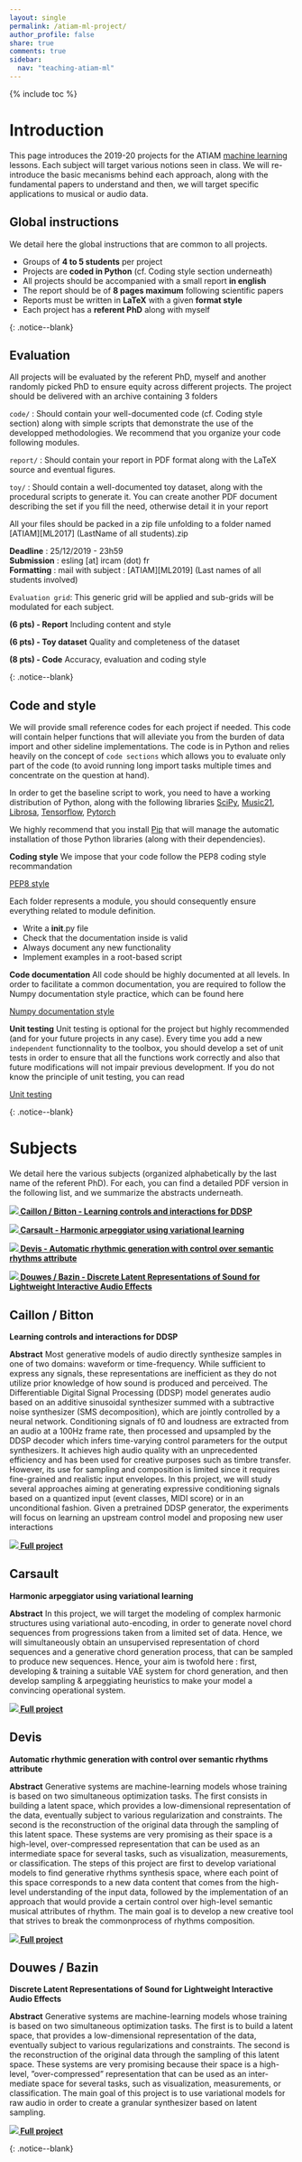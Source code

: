 ```yaml
---
layout: single
permalink: /atiam-ml-project/
author_profile: false
share: true
comments: true
sidebar:
  nav: "teaching-atiam-ml"
---
```


<script language="JavaScript" type="text/javascript" src="https://code.jquery.com/jquery-latest.min.js"></script>
<script>
$(document).ready(function(){
    $(".abuttons").click(function () {
        var idname= $(this).data('divid');
        $("#"+idname).show("slow");
    });
    $("#div1").hide();
    $("#div2").hide();
    $("#div3").hide();
});
</script>

{% include toc %}

# Introduction

<div markdown = "1">

This page introduces the 2019-20 projects for the ATIAM [machine learning](/atiam-ml) lessons. Each subject will target various notions seen in class. We will re-introduce the basic mecanisms behind each approach, along with the fundamental papers to understand and then, we will target specific applications to musical or audio data.

## Global instructions

We detail here the global instructions that are common to all projects.
 - Groups of **4 to 5 students** per project
 - Projects are **coded in Python** (cf. Coding style section underneath)
 - All projects should be accompanied with a small report **in english**
 - The report should be of **8 pages maximum** following scientific papers
 - Reports must be written in **LaTeX** with a given **format style**
 - Each project has a **referent PhD** along with myself

</div>{: .notice--blank}

## Evaluation

<div markdown = "1">

All projects will be evaluated by the referent PhD, myself and another randomly picked PhD to ensure equity across different projects. The project should be delivered with an archive containing 3 folders

`code/` : Should contain your well-documented code (cf. Coding style section) along with simple scripts that demonstrate the use of the developped methodologies. We recommend that you organize your code following modules.

`report/` : Should contain your report in PDF format along with the LaTeX source and eventual figures.

`toy/` : Should contain a well-documented toy dataset, along with the procedural scripts to generate it. You can create another PDF document describing the set if you fill the need, otherwise detail it in your report

All your files should be packed in a zip file unfolding to a folder named
     \[ATIAM\]\[ML2017\] (LastName of all students).zip

**Deadline**   : 25/12/2019 - 23h59  
**Submission** : esling [at] ircam (dot) fr  
**Formatting** : mail with subject : \[ATIAM\]\[ML2019\] (Last names of all students involved)  

`Evaluation grid`: This generic grid will be applied and sub-grids will be modulated for each subject.

**(6 pts) - Report** Including content and style

**(6 pts) - Toy dataset** Quality and completeness of the dataset

**(8 pts) - Code** Accuracy, evaluation and coding style

</div>{: .notice--blank}

## Code and style

<div markdown = "1">

We will provide small reference codes for each project if needed. This code will contain helper functions that will alleviate you from the burden of data import and other sideline implementations. The code is in Python and relies heavily on the concept of `code sections` which allows you to evaluate only part of the code (to avoid running long import tasks multiple times and concentrate on the question at hand).

In order to get the baseline script to work, you need to have a working distribution of Python, along with the following libraries [SciPy](https://www.scipy.org/), [Music21](http://web.mit.edu/music21/), [Librosa](http://librosa.github.io/librosa/index.html), [Tensorflow](https://www.tensorflow.org/), [Pytorch](http://pytorch.org/)
  
We highly recommend that you install [Pip](https://pypi.python.org/pypi/pip/) that will manage the automatic installation of those Python libraries (along with their dependencies). 

**Coding style**
We impose that your code follow the PEP8 coding style recommandation

[PEP8 style](https://www.python.org/dev/peps/pep-0008/)

Each folder represents a module, you should consequently ensure everything
related to module definition.
 - Write a __init__.py file
 - Check that the documentation inside is valid
 - Always document any new functionality
 - Implement examples in a root-based script
    
**Code documentation**
All code should be highly documented at all levels. In order to facilitate a common documentation, you are required to follow the Numpy documentation style practice, which can be found here

[Numpy documentation style](http://sphinxcontrib-napoleon.readthedocs.io/en/latest/example_numpy.html)

**Unit testing**
Unit testing is optional for the project but highly recommended (and for your future projects in any case). Every time you add a new `independent` functionnality to the toolbox, you should develop a set of unit tests in order to ensure that all the functions work correctly and also that future modifications will not impair previous development.
If you do not know the principle of unit testing, you can read

[Unit testing](https://docs.python.org/2/library/unittest.html)

</div>{: .notice--blank}

# Subjects 

<div markdown = "1">

We detail here the various subjects (organized alphabetically by the last name of the referent PhD). For each, you can find a detailed PDF version in the following list, and we summarize the abstracts underneath.

**[![](../images/pdf.png) Caillon / Bitton - Learning controls and interactions for DDSP](../documents/projML_2020_Caillon.pdf)**

**[![](../images/pdf.png) Carsault - Harmonic arpeggiator using variational learning](../documents/projML_2020_Carsault.pdf)**

**[![](../images/pdf.png) Devis - Automatic rhythmic generation with control over semantic rhythms attribute](../documents/projML_2020_Devis.pdf)**

**[![](../images/pdf.png) Douwes / Bazin - Discrete Latent Representations of Sound for Lightweight Interactive Audio Effects](../documents/projML_2020_Bazin.pdf)**

## Caillon / Bitton

**Learning controls and interactions for DDSP**

**Abstract**
Most generative models of audio directly synthesize samples in one of two domains: waveform or time-frequency. While sufficient to express any signals, these representations are inefficient as they do not utilize prior knowledge of how sound is produced and perceived. The Differentiable Digital Signal Processing (DDSP) model generates audio based on an additive sinusoidal synthesizer summed with a subtractive noise synthesizer (SMS decomposition), which are jointly controlled by a neural network. Conditioning signals of f0 and loudness are extracted from an audio at a 100Hz frame rate, then processed and upsampled by the DDSP decoder which infers time-varying control parameters for the output synthesizers. It achieves high audio quality with an unprecedented efficiency and has been used for creative purposes such as timbre transfer. However, its use for sampling and composition is limited since it requires fine-grained and realistic input envelopes. In this project, we will study several approaches aiming at generating expressive conditioning signals based on a quantized input (event classes, MIDI score) or in an unconditional fashion. Given a pretrained DDSP generator, the experiments will focus on learning an upstream control model and proposing new user interactions

**[![](../images/pdf.png) Full project](../documents/projML_2020_Caillon.pdf)**

## Carsault

**Harmonic arpeggiator using variational learning**

**Abstract**
In this project, we will target the modeling of complex harmonic structures using variational auto-encoding, in order to generate novel chord sequences from progressions taken from a limited set of data. Hence, we will simultaneously obtain an unsupervised representation of chord sequences and a generative chord generation process, that can be sampled to produce new sequences. Hence, your aim is twofold here : first, developing & training a suitable VAE system for chord generation, and then develop sampling & arpeggiating heuristics to make your model a convincing operational system.

**[![](../images/pdf.png) Full project](../documents/projML_2020_Carsault.pdf)**

## Devis

**Automatic rhythmic generation with control over semantic rhythms attribute**

**Abstract**
Generative systems are machine-learning models whose training is based on two simultaneous optimization tasks. The first consists in building a latent space, which provides a low-dimensional representation of the data, eventually subject to various regularization and constraints. The second is the reconstruction of the original data through the sampling of this latent space. These systems are very promising as their space is a high-level, over-compressed representation that can be used as an intermediate space for several tasks, such as visualization, measurements, or classification. The steps of this project are first to develop variational models to find generative rhythms synthesis space, where each point of this space corresponds to a new data content that comes from the high-level understanding of the input data, followed by the implementation of an approach that would provide a certain control over high-level semantic musical attributes of rhythm. The main goal is to develop a new creative tool that strives to break the commonprocess of rhythms composition.

**[![](../images/pdf.png) Full project](../documents/projML_2020_Devis.pdf)**

## Douwes / Bazin

**Discrete Latent Representations of Sound for Lightweight Interactive Audio Effects**

**Abstract**
Generative systems are machine-learning models whose training is based on two simultaneous optimization tasks. The first is to build a latent space, that provides a low-dimensional representation of the data, eventually subject to various regularizations and constraints. The second is the reconstruction of the original data through the sampling of this latent space. These systems are very promising because their space is a high-level, ”over-compressed” representation that can be used as an inter- mediate space for several tasks, such as visualization, measurements, or classification. The main goal of this project is to use variational models for raw audio in order to create a granular synthesizer based on latent sampling.

**[![](../images/pdf.png) Full project](../documents/projML_2020_Bazin.pdf)**

</div>{: .notice--blank}
